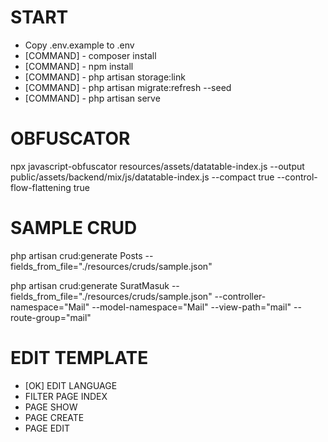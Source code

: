 # START
- Copy .env.example to .env
- [COMMAND] - composer install
- [COMMAND] - npm install
- [COMMAND] - php artisan storage:link
- [COMMAND] - php artisan migrate:refresh --seed
- [COMMAND] - php artisan serve

# OBFUSCATOR
npx javascript-obfuscator resources/assets/datatable-index.js --output public/assets/backend/mix/js/datatable-index.js --compact true --control-flow-flattening true

# SAMPLE CRUD
php artisan crud:generate Posts --fields_from_file="./resources/cruds/sample.json"

php artisan crud:generate SuratMasuk --fields_from_file="./resources/cruds/sample.json" --controller-namespace="Mail" --model-namespace="Mail" --view-path="mail" --route-group="mail"

# EDIT TEMPLATE
- [OK] EDIT LANGUAGE
- FILTER PAGE INDEX
- PAGE SHOW
- PAGE CREATE
- PAGE EDIT